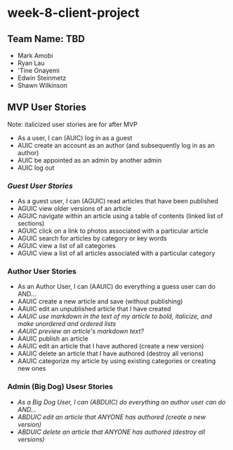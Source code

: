 # week-8-client-project

## Team Name: TBD
* Mark Amobi
* Ryan Lau
* 'Tine Onayemi
* Edwin Steinmetz
* Shawn Wilkinson

## MVP User Stories

Note: italicized user stories are for after MVP

* As a user, I can (AUIC) log in as a guest
* AUIC create an account as an author (and subsequently log in as an author)
* AUIC be appointed as an admin by another admin
* AUIC log out

### _Guest User Stories_
* As a guest user, I can (AGUIC) read articles that have been published
* AGUIC view older versions of an article
* AGUIC navigate within an article using a table of contents (linked list of sections)
* AGUIC click on a link to photos associated with a particular article
* AGUIC search for articles by category or key words
* AGUIC view a list of all categories
* AGUIC view a list of all articles associated with a particular category

### Author User Stories
* As an Author User, I can (AAUIC) do everything a guess user can do AND...
* AAUIC create a new article and save (without publishing)
* AAUIC edit an unpublished article that I have created
* _AAUIC use markdown in the text of my article to bold, italicize, and make unordered and ordered lists_
* _AAUIC preview an article's markdown text?_
* AAUIC publish an article
* AAUIC edit an article that I have authored (create a new version)
* AAUIC delete an article that I have authored (destroy all verions)
* AAUIC categorize my article by using existing categories or creating new ones

### Admin (Big Dog) Usesr Stories
* _As a Big Dog User, I can (ABDUIC) do everything an author user can do AND..._
* _ABDUIC edit an article that ANYONE has authored (create a new version)_
* _ABDUIC delete an article that ANYONE has authored (destroy all versions)_
